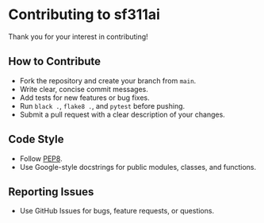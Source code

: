 # Contributing to sf311ai

Thank you for your interest in contributing!

## How to Contribute
- Fork the repository and create your branch from `main`.
- Write clear, concise commit messages.
- Add tests for new features or bug fixes.
- Run `black .`, `flake8 .`, and `pytest` before pushing.
- Submit a pull request with a clear description of your changes.

## Code Style
- Follow [PEP8](https://pep8.org/).
- Use Google-style docstrings for public modules, classes, and functions.

## Reporting Issues
- Use GitHub Issues for bugs, feature requests, or questions.
